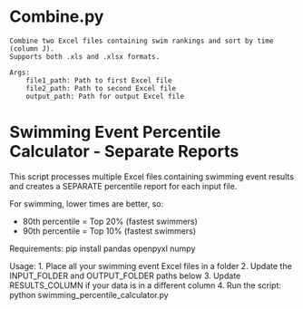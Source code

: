 **Combine.py**
========================================================
    Combine two Excel files containing swim rankings and sort by time (column J).
    Supports both .xls and .xlsx formats.
    
    Args:
        file1_path: Path to first Excel file
        file2_path: Path to second Excel file
        output_path: Path for output Excel file


**Swimming Event Percentile Calculator - Separate Reports**
========================================================
This script processes multiple Excel files containing swimming event results
and creates a SEPARATE percentile report for each input file.

For swimming, lower times are better, so:
- 80th percentile = Top 20% (fastest swimmers)
- 90th percentile = Top 10% (fastest swimmers)

Requirements:
    pip install pandas openpyxl numpy

Usage:
    1. Place all your swimming event Excel files in a folder
    2. Update the INPUT_FOLDER and OUTPUT_FOLDER paths below
    3. Update RESULTS_COLUMN if your data is in a different column
    4. Run the script: python swimming_percentile_calculator.py

